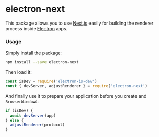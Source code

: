 # electron-next

This package allows you to use [Next.js](https://github.com/zeit/next.js) easily for building the renderer process inside [Electron](https://electron.atom.io) apps.

### Usage

Simply install the package:

```bash
npm install --save electron-next
```

Then load it:

```js
const isDev = require('electron-is-dev')
const { devServer, adjustRenderer } = require('electron-next')
```

And finally use it to prepare your application before you create and `BrowserWindow`s:

```js
if (isDev) {
  await devServer(app)
} else {
  adjustRenderer(protocol)
}
```
